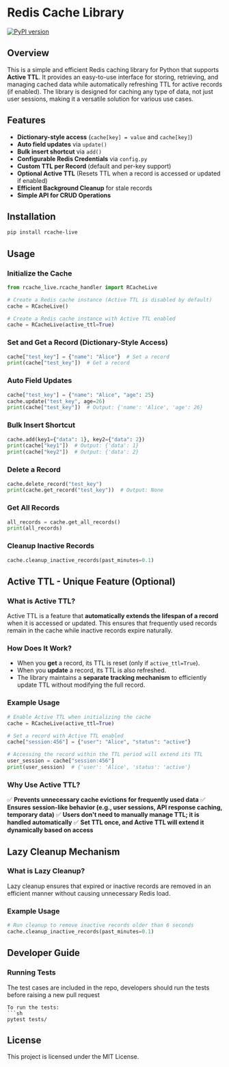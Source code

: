 # Redis Cache Library

[![PyPI version](https://badge.fury.io/py/rcache-live.svg)](https://pypi.org/project/rcache-live/)

## Overview
This is a simple and efficient Redis caching library for Python that supports **Active TTL**. It provides an easy-to-use interface for storing, retrieving, and managing cached data while automatically refreshing TTL for active records (if enabled). The library is designed for caching any type of data, not just user sessions, making it a versatile solution for various use cases.

## Features
- **Dictionary-style access** (`cache[key] = value` and `cache[key]`)
- **Auto field updates** via `update()`
- **Bulk insert shortcut** via `add()`
- **Configurable Redis Credentials** via `config.py`
- **Custom TTL per Record** (default and per-key support)
- **Optional Active TTL** (Resets TTL when a record is accessed or updated if enabled)
- **Efficient Background Cleanup** for stale records
- **Simple API for CRUD Operations**

## Installation
```sh
pip install rcache-live
```

## Usage

### Initialize the Cache
```python
from rcache_live.rcache_handler import RCacheLive

# Create a Redis cache instance (Active TTL is disabled by default)
cache = RCacheLive()

# Create a Redis cache instance with Active TTL enabled
cache = RCacheLive(active_ttl=True)
```

### Set and Get a Record (Dictionary-Style Access)
```python
cache["test_key"] = {"name": "Alice"}  # Set a record
print(cache["test_key"])  # Get a record
```

### Auto Field Updates
```python
cache["test_key"] = {"name": "Alice", "age": 25}
cache.update("test_key", age=26)
print(cache["test_key"])  # Output: {'name': 'Alice', 'age': 26}
```

### Bulk Insert Shortcut
```python
cache.add(key1={"data": 1}, key2={"data": 2})
print(cache["key1"])  # Output: {'data': 1}
print(cache["key2"])  # Output: {'data': 2}
```

### Delete a Record
```python
cache.delete_record("test_key")
print(cache.get_record("test_key"))  # Output: None
```

### Get All Records
```python
all_records = cache.get_all_records()
print(all_records)
```

### Cleanup Inactive Records
```python
cache.cleanup_inactive_records(past_minutes=0.1)
```

## Active TTL - Unique Feature (Optional)
### What is Active TTL?
Active TTL is a feature that **automatically extends the lifespan of a record** when it is accessed or updated. This ensures that frequently used records remain in the cache while inactive records expire naturally.

### How Does It Work?
- When you **get** a record, its TTL is reset (only if `active_ttl=True`).
- When you **update** a record, its TTL is also refreshed.
- The library maintains a **separate tracking mechanism** to efficiently update TTL without modifying the full record.

### Example Usage
```python
# Enable Active TTL when initializing the cache
cache = RCacheLive(active_ttl=True)

# Set a record with Active TTL enabled
cache["session:456"] = {"user": "Alice", "status": "active"}

# Accessing the record within the TTL period will extend its TTL
user_session = cache["session:456"]
print(user_session)  # {'user': 'Alice', 'status': 'active'}
```

### Why Use Active TTL?
✅ **Prevents unnecessary cache evictions for frequently used data**
✅ **Ensures session-like behavior (e.g., user sessions, API response caching, temporary data)**
✅ **Users don't need to manually manage TTL; it is handled automatically**
✅ **Set TTL once, and Active TTL will extend it dynamically based on access**

## Lazy Cleanup Mechanism
### What is Lazy Cleanup?
Lazy cleanup ensures that expired or inactive records are removed in an efficient manner without causing unnecessary Redis load.

### Example Usage
```python
# Run cleanup to remove inactive records older than 6 seconds
cache.cleanup_inactive_records(past_minutes=0.1)
```

## Developer Guide
### Running Tests
The test cases are included in the repo, developers should run the tests before raising a new pull request
```
To run the tests:
```sh
pytest tests/
```

## License
This project is licensed under the MIT License.
